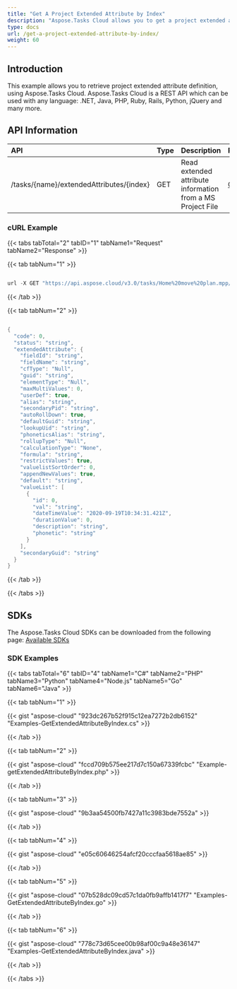```yaml
---
title: "Get A Project Extended Attribute by Index"
description: "Aspose.Tasks Cloud allows you to get a project extended attribute by index in MPP, MPT and XML. Moreover, our REST API can be used with nearly all languages like .NET, Node.JS, Python, PHP, Go, Java and many more."
type: docs
url: /get-a-project-extended-attribute-by-index/
weight: 60
---
```


## **Introduction**
This example allows you to retrieve project extended attribute definition, using Aspose.Tasks Cloud. Aspose.Tasks Cloud is a REST API which can be used with any language: .NET, Java, PHP, Ruby, Rails, Python, jQuery and many more.
## **API Information**

|**API**|**Type**|**Description**|**Resource Link**|
| :- | :- | :- | :- |
|/tasks/{name}/extendedAttributes/{index}|GET|Read extended attribute information from a MS Project File|[GetExtendedAttributeByIndex](https://apireference.aspose.cloud/tasks/#/TasksExtendedAttributes/GetExtendedAttributeByIndex)|
### **cURL Example**
{{< tabs tabTotal="2" tabID="1" tabName1="Request" tabName2="Response" >}}

{{< tab tabNum="1" >}}

```java

url -X GET "https://api.aspose.cloud/v3.0/tasks/Home%20move%20plan.mpp/extendedAttributes/1" -H "accept: application/json" 

```

{{< /tab >}}

{{< tab tabNum="2" >}}

```java

{
  "code": 0,
  "status": "string",
  "extendedAttribute": {
    "fieldId": "string",
    "fieldName": "string",
    "cfType": "Null",
    "guid": "string",
    "elementType": "Null",
    "maxMultiValues": 0,
    "userDef": true,
    "alias": "string",
    "secondaryPid": "string",
    "autoRollDown": true,
    "defaultGuid": "string",
    "lookupUid": "string",
    "phoneticsAlias": "string",
    "rollupType": "Null",
    "calculationType": "None",
    "formula": "string",
    "restrictValues": true,
    "valuelistSortOrder": 0,
    "appendNewValues": true,
    "default": "string",
    "valueList": [
      {
        "id": 0,
        "val": "string",
        "dateTimeValue": "2020-09-19T10:34:31.421Z",
        "durationValue": 0,
        "description": "string",
        "phonetic": "string"
      }
    ],
    "secondaryGuid": "string"
  }
}

```

{{< /tab >}}

{{< /tabs >}}
## **SDKs**
The Aspose.Tasks Cloud SDKs can be downloaded from the following page: [Available SDKs](/tasks/available-sdks/)
### **SDK Examples**
{{< tabs tabTotal="6" tabID="4" tabName1="C#" tabName2="PHP" tabName3="Python" tabName4="Node.js" tabName5="Go" tabName6="Java" >}}

{{< tab tabNum="1" >}}

{{< gist "aspose-cloud" "923dc267b52f915c12ea7272b2db6152" "Examples-GetExtendedAttributeByIndex.cs" >}}

{{< /tab >}}

{{< tab tabNum="2" >}}

{{< gist "aspose-cloud" "fccd709b575ee217d7c150a67339fcbc" "Example-getExtendedAttributeByIndex.php" >}}

{{< /tab >}}

{{< tab tabNum="3" >}}

{{< gist "aspose-cloud" "9b3aa54500fb7427a11c3983bde7552a" >}}

{{< /tab >}}

{{< tab tabNum="4" >}}

{{< gist "aspose-cloud" "e05c60646254afcf20cccfaa5618ae85" >}}

{{< /tab >}}

{{< tab tabNum="5" >}}

{{< gist "aspose-cloud" "07b528dc09cd57c1da0fb9affb1417f7" "Examples-GetExtendedAttributeByIndex.go" >}}

{{< /tab >}}

{{< tab tabNum="6" >}}

{{< gist "aspose-cloud" "778c73d65cee00b98af00c9a48e36147" "Examples-GetExtendedAttributeByIndex.java" >}}

{{< /tab >}}

{{< /tabs >}}
